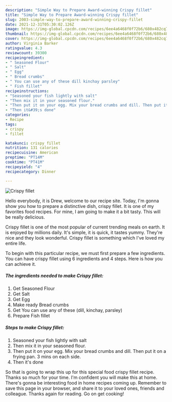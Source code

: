 ```yaml
---
description: "Simple Way to Prepare Award-winning Crispy fillet"
title: "Simple Way to Prepare Award-winning Crispy fillet"
slug: 2003-simple-way-to-prepare-award-winning-crispy-fillet
date: 2021-12-31T05:30:02.126Z
image: https://img-global.cpcdn.com/recipes/6ee4a6468f0f72b6/680x482cq70/crispy-fillet-recipe-main-photo.jpg
thumbnail: https://img-global.cpcdn.com/recipes/6ee4a6468f0f72b6/680x482cq70/crispy-fillet-recipe-main-photo.jpg
cover: https://img-global.cpcdn.com/recipes/6ee4a6468f0f72b6/680x482cq70/crispy-fillet-recipe-main-photo.jpg
author: Virginia Barker
ratingvalue: 4.3
reviewcount: 39300
recipeingredient:
- " Seasoned Flour"
- " Salt"
- " Egg"
- " Bread crumbs"
- " You can use any of these dill kinchay parsley"
- " Fish fillet"
recipeinstructions:
- "Seasoned your fish lightly with salt"
- "Then mix it in your seasoned flour."
- "Then put it on your egg. Mix your bread crumbs and dill. Then put it on a frying pan. 3 mins on each side."
- "Then it&#39;s done"
categories:
- Recipe
tags:
- crispy
- fillet

katakunci: crispy fillet 
nutrition: 131 calories
recipecuisine: American
preptime: "PT14M"
cooktime: "PT41M"
recipeyield: "4"
recipecategory: Dinner

---
```



![Crispy fillet](https://img-global.cpcdn.com/recipes/6ee4a6468f0f72b6/680x482cq70/crispy-fillet-recipe-main-photo.jpg)

Hello everybody, it is Drew, welcome to our recipe site. Today, I'm gonna show you how to prepare a distinctive dish, crispy fillet. It is one of my favorites food recipes. For mine, I am going to make it a bit tasty. This will be really delicious.



Crispy fillet is one of the most popular of current trending meals on earth. It is enjoyed by millions daily. It's simple, it is quick, it tastes yummy. They're nice and they look wonderful. Crispy fillet is something which I've loved my entire life.


To begin with this particular recipe, we must first prepare a few ingredients. You can have crispy fillet using 6 ingredients and 4 steps. Here is how you can achieve it.

<!--inarticleads1-->

##### The ingredients needed to make Crispy fillet:

1. Get  Seasoned Flour
1. Get  Salt
1. Get  Egg
1. Make ready  Bread crumbs
1. Get  You can use any of these (dill, kinchay, parsley)
1. Prepare  Fish fillet




<!--inarticleads2-->

##### Steps to make Crispy fillet:

1. Seasoned your fish lightly with salt
1. Then mix it in your seasoned flour.
1. Then put it on your egg. Mix your bread crumbs and dill. Then put it on a frying pan. 3 mins on each side.
1. Then it&#39;s done




So that is going to wrap this up for this special food crispy fillet recipe. Thanks so much for your time. I'm confident you will make this at home. There's gonna be interesting food in home recipes coming up. Remember to save this page in your browser, and share it to your loved ones, friends and colleague. Thanks again for reading. Go on get cooking!

